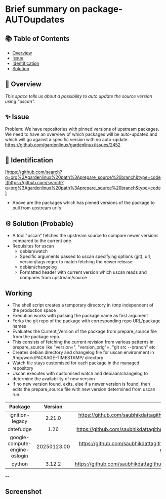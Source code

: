 # Brief summary on package-AUTOupdates

## 📚 Table of Contents

- [Overview](#-overview)
- [Issue](#-issue)
- [Identification](#-identification)
- [Solution](#-solution)

## 🧰 Overview 
_This space tells us about a possibility to auto update the source version using "uscan"._

## ✨ Issue

Problem: We have repositories with pinned versions of upstream packages. We need to have an overview of which packages will be auto-updated and which will go against a specific version with no auto-update. https://github.com/gardenlinux/gardenlinux/issues/2452 


## 🚀 Identification

[https://github.com/search?q=org%3Agardenlinux%20path%3Aprepare_source%20branch&type=code](https://github.com/search?q=org%3Agardenlinux%20path%3Aprepare_source%20branch&type=code) 
 * Above are the packages which has pinned versions of the package to pull from upstream url's


## ⚙️ Solution (Probable)

 * A tool "uscan" fetches the upstream source to compare newer versions compared to the current one
 * Requisites for uscan
   *  debian/watch 
     * Specific arguments passed to uscan specifying options (git), url, version/tags regex to match fetching the newer release
   *  debian/changelog
     *  Formatted header with current version which uscan reads and compares from upstream/source
  
## Working 
   - The shell script creates a temporary directory in /tmp independent of the production space
   - Execution works with passing the package name as first argument 
   - Forks the git repo of the package with corresponding repo URL/package names
   - Evaluates the Current_Version of the package from prepare_source file from the package repo.
   - This consists of fetching the current revision from various patterns in prepare_source like "version=", "version_orig"=, "git src --branch" etc
   - Creates debian directory and changelog file for uscan environment in /tmp/work/PACKAGE-TIMESTAMP/ directory
   - Watch file stays customised for each package in the managed repository
   - Uscan executes with customised watch and debiaan/changelog to determine the availability of new version
   - If no new version found, exits, else if a newer version is found, then edits the prepare_source file with new version determined from uscan run.


|            Package            |   Version   |                                                   Watch file                                                      |
|:-----------------------------:|:-----------:|:-----------------------------------------------------------------------------------------------------------------:|
| ignition-legacy               | 2.21.0      | https://github.com/saubhikdattagithub/mygardenimage/blob/main/autoupdates/watch_ignition-legacy                   |
| datefudge                     | 1.26        | https://github.com/saubhikdattagithub/mygardenimage/blob/main/autoupdates/watch_datefudge                         |
| google-compute-engine-oslogin | 20250123.00 | https://github.com/saubhikdattagithub/mygardenimage/blob/main/autoupdates/watch_google-compute-engine-oslogin     |
| python                        | 3.12.2      | https://github.com/saubhikdattagithub/mygardenimage/blob/main/autoupdates/watch_python3.12                     
--

## Screenshot
